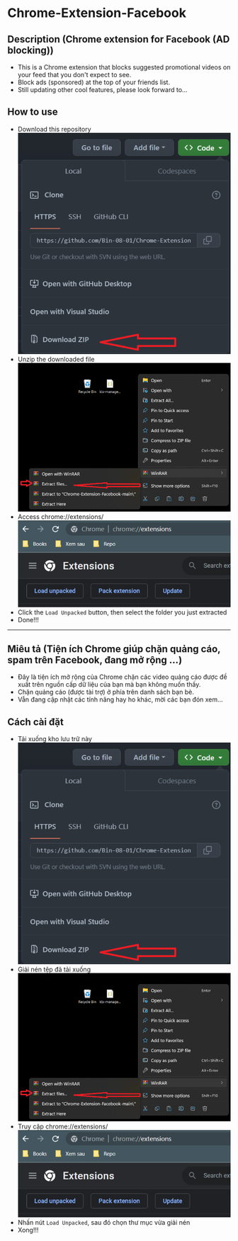 # Chrome-Extension-Facebook
## Description (Chrome extension for Facebook (AD blocking))
- This is a Chrome extension that blocks suggested promotional videos on your feed that you don't expect to see.
- Block ads (sponsored) at the top of your friends list.
- Still updating other cool features, please look forward to...
## How to use
- Download this repository ![alt text](https://github.com/Bin-08-01/Chrome-Extension-Facebook/blob/main/picture/Picture1.png?raw=true)
- Unzip the downloaded file ![alt text](https://github.com/Bin-08-01/Chrome-Extension-Facebook/blob/main/picture/picture2.png?raw=true)
- Access chrome://extensions/ ![alt text](https://github.com/Bin-08-01/Chrome-Extension-Facebook/blob/main/picture/picture3.png?raw=true)
- Click the ``Load Unpacked`` button, then select the folder you just extracted 
- Done!!!
-----------------------------------------------------------------------------------------------------------------------------------------
## Miêu tả (Tiện ích Chrome giúp chặn quảng cáo, spam trên Facebook, đang mở rộng ...)
- Đây là tiện ích mở rộng của Chrome chặn các video quảng cáo được đề xuất trên nguồn cấp dữ liệu của bạn mà bạn không muốn thấy.
- Chặn quảng cáo (được tài trợ) ở phía trên danh sách bạn bè.
- Vẫn đang cập nhật các tính năng hay ho khác, mời các bạn đón xem...
## Cách cài đặt
- Tải xuống kho lưu trữ này![văn bản thay thế](https://github.com/Bin-08-01/Chrome-Extension-Facebook/blob/main/picture/Picture1.png?raw=true)
- Giải nén tệp đã tải xuống ![alt text](https://github.com/Bin-08-01/Chrome-Extension-Facebook/blob/main/picture/picture2.png?raw=true)
- Truy cập chrome://extensions/ ![alt text](https://github.com/Bin-08-01/Chrome-Extension-Facebook/blob/main/picture/picture3.png?raw=true)
- Nhấn nút ``Load Unpacked``, sau đó chọn thư mục vừa giải nén
- Xong!!!
